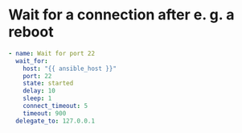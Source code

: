 #  Wait for a connection after e. g. a reboot

```yaml
- name: Wait for port 22
  wait_for:
    host: "{{ ansible_host }}"
    port: 22
    state: started
	delay: 10
	sleep: 1
	connect_timeout: 5
	timeout: 900
  delegate_to: 127.0.0.1
```
